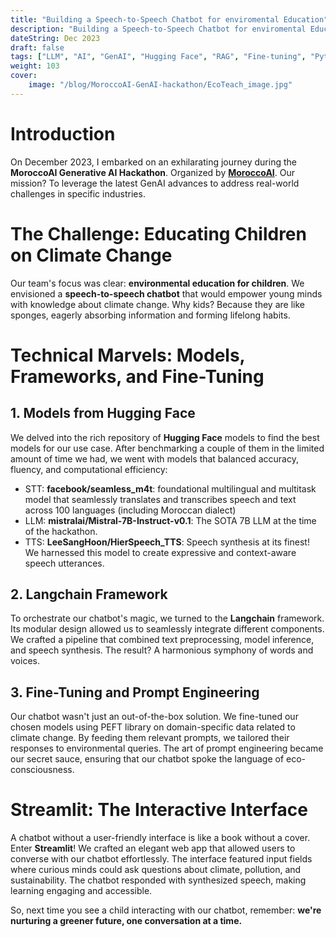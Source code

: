 ```yaml
---
title: "Building a Speech-to-Speech Chatbot for enviromental Education"
description: "Building a Speech-to-Speech Chatbot for enviromental Education in a GenAI Hackathon."
dateString: Dec 2023
draft: false
tags: ["LLM", "AI", "GenAI", "Hugging Face", "RAG", "Fine-tuning", "Python"]
weight: 103
cover:
    image: "/blog/MoroccoAI-GenAI-hackathon/EcoTeach_image.jpg"
---
```



# Introduction
On December 2023, I embarked on an exhilarating journey during the **MoroccoAI Generative AI Hackathon**. Organized by [**MoroccoAI**](https://morocco.ai/). Our mission? To leverage the latest GenAI advances to address real-world challenges in specific industries.

# The Challenge: Educating Children on Climate Change
Our team's focus was clear: **environmental education for children**. We envisioned a **speech-to-speech chatbot** that would empower young minds with knowledge about climate change. Why kids? Because they are like sponges, eagerly absorbing information and forming lifelong habits.




# Technical Marvels: Models, Frameworks, and Fine-Tuning
## 1. Models from Hugging Face
We delved into the rich repository of **Hugging Face** models to find the best models for our use case. After benchmarking a couple of them in the limited amount of time we had, we went with models that balanced accuracy, fluency, and computational efficiency:
- STT: **facebook/seamless_m4t**:  foundational multilingual and multitask model that seamlessly translates and transcribes speech and text across 100 languages (including Moroccan dialect) 
- LLM: **mistralai/Mistral-7B-Instruct-v0.1**: The SOTA 7B LLM at the time of the hackathon.
- TTS: **LeeSangHoon/HierSpeech_TTS**: Speech synthesis at its finest! We harnessed this model to create expressive and context-aware speech utterances.

## 2. Langchain Framework
To orchestrate our chatbot's magic, we turned to the **Langchain** framework. Its modular design allowed us to seamlessly integrate different components. We crafted a pipeline that combined text preprocessing, model inference, and speech synthesis. The result? A harmonious symphony of words and voices.

## 3. Fine-Tuning and Prompt Engineering
Our chatbot wasn't just an out-of-the-box solution. We fine-tuned our chosen models using PEFT library on domain-specific data related to climate change. By feeding them relevant prompts, we tailored their responses to environmental queries. The art of prompt engineering became our secret sauce, ensuring that our chatbot spoke the language of eco-consciousness.

# Streamlit: The Interactive Interface
A chatbot without a user-friendly interface is like a book without a cover. Enter **Streamlit**! We crafted an elegant web app that allowed users to converse with our chatbot effortlessly. The interface featured input fields where curious minds could ask questions about climate, pollution, and sustainability. The chatbot responded with synthesized speech, making learning engaging and accessible.

So, next time you see a child interacting with our chatbot, remember: **we're nurturing a greener future, one conversation at a time.**
